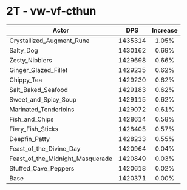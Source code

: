 # 2T - vw-vf-cthun
| Actor | DPS | Increase |
|---|:---:|:---:|
|Crystallized_Augment_Rune|1435314|1.05%|
|Salty_Dog|1430162|0.69%|
|Zesty_Nibblers|1429698|0.66%|
|Ginger_Glazed_Fillet|1429235|0.62%|
|Chippy_Tea|1429230|0.62%|
|Salt_Baked_Seafood|1429183|0.62%|
|Sweet_and_Spicy_Soup|1429115|0.62%|
|Marinated_Tenderloins|1429072|0.61%|
|Fish_and_Chips|1428614|0.58%|
|Fiery_Fish_Sticks|1428405|0.57%|
|Deepfin_Patty|1428233|0.55%|
|Feast_of_the_Divine_Day|1420964|0.04%|
|Feast_of_the_Midnight_Masquerade|1420849|0.03%|
|Stuffed_Cave_Peppers|1420618|0.02%|
|Base|1420371|0.00%|
